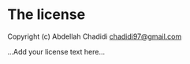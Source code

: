# The license

Copyright (c) Abdellah Chadidi <chadidi97@gmail.com>

...Add your license text here...